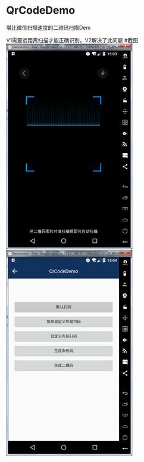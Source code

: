 # QrCodeDemo
堪比微信扫描速度的二维码扫描Dem

V1需要远距离扫描才能正确识别，V2解决了此问题
#截图
![img_1](screenshot/qrcodedemo_1.png) ![img_2](screenshot/qrcodedemo_2.png)
